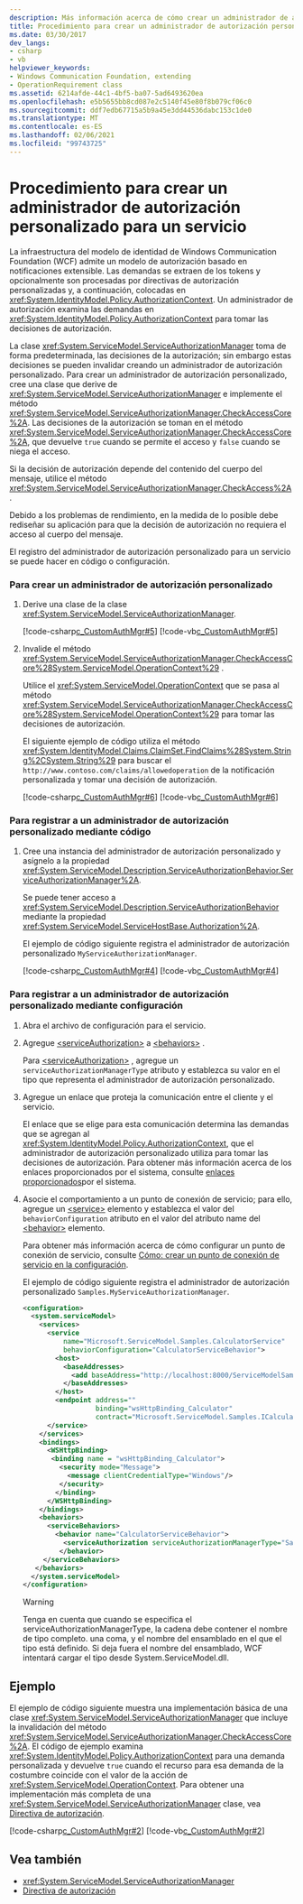 ```yaml
---
description: Más información acerca de cómo crear un administrador de autorización personalizado para un servicio
title: Procedimiento para crear un administrador de autorización personalizado para un servicio
ms.date: 03/30/2017
dev_langs:
- csharp
- vb
helpviewer_keywords:
- Windows Communication Foundation, extending
- OperationRequirement class
ms.assetid: 6214afde-44c1-4bf5-ba07-5ad6493620ea
ms.openlocfilehash: e5b5655bb8cd087e2c5140f45e80f8b079cf06c0
ms.sourcegitcommit: ddf7edb67715a5b9a45e3dd44536dabc153c1de0
ms.translationtype: MT
ms.contentlocale: es-ES
ms.lasthandoff: 02/06/2021
ms.locfileid: "99743725"
---
```

# <a name="how-to-create-a-custom-authorization-manager-for-a-service"></a>Procedimiento para crear un administrador de autorización personalizado para un servicio

La infraestructura del modelo de identidad de Windows Communication Foundation (WCF) admite un modelo de autorización basado en notificaciones extensible. Las demandas se extraen de los tokens y opcionalmente son procesadas por directivas de autorización personalizadas y, a continuación, colocadas en <xref:System.IdentityModel.Policy.AuthorizationContext>. Un administrador de autorización examina las demandas en <xref:System.IdentityModel.Policy.AuthorizationContext> para tomar las decisiones de autorización.

La clase <xref:System.ServiceModel.ServiceAuthorizationManager> toma de forma predeterminada, las decisiones de la autorización; sin embargo estas decisiones se pueden invalidar creando un administrador de autorización personalizado. Para crear un administrador de autorización personalizado, cree una clase que derive de <xref:System.ServiceModel.ServiceAuthorizationManager> e implemente el método <xref:System.ServiceModel.ServiceAuthorizationManager.CheckAccessCore%2A>. Las decisiones de la autorización se toman en el método <xref:System.ServiceModel.ServiceAuthorizationManager.CheckAccessCore%2A>, que devuelve `true` cuando se permite el acceso y `false` cuando se niega el acceso.

Si la decisión de autorización depende del contenido del cuerpo del mensaje, utilice el método <xref:System.ServiceModel.ServiceAuthorizationManager.CheckAccess%2A>.

Debido a los problemas de rendimiento, en la medida de lo posible debe rediseñar su aplicación para que la decisión de autorización no requiera el acceso al cuerpo del mensaje.

El registro del administrador de autorización personalizado para un servicio se puede hacer en código o configuración.

### <a name="to-create-a-custom-authorization-manager"></a>Para crear un administrador de autorización personalizado

1. Derive una clase de la clase <xref:System.ServiceModel.ServiceAuthorizationManager>.

    [!code-csharp[c_CustomAuthMgr#5](../../../../samples/snippets/csharp/VS_Snippets_CFX/c_customauthmgr/cs/c_customauthmgr.cs#5)]
    [!code-vb[c_CustomAuthMgr#5](../../../../samples/snippets/visualbasic/VS_Snippets_CFX/c_customauthmgr/vb/c_customauthmgr.vb#5)]

2. Invalide el método <xref:System.ServiceModel.ServiceAuthorizationManager.CheckAccessCore%28System.ServiceModel.OperationContext%29> .

    Utilice el <xref:System.ServiceModel.OperationContext> que se pasa al método <xref:System.ServiceModel.ServiceAuthorizationManager.CheckAccessCore%28System.ServiceModel.OperationContext%29> para tomar las decisiones de autorización.

    El siguiente ejemplo de código utiliza el método <xref:System.IdentityModel.Claims.ClaimSet.FindClaims%28System.String%2CSystem.String%29> para buscar el `http://www.contoso.com/claims/allowedoperation` de la notificación personalizada y tomar una decisión de autorización.

    [!code-csharp[c_CustomAuthMgr#6](../../../../samples/snippets/csharp/VS_Snippets_CFX/c_customauthmgr/cs/c_customauthmgr.cs#6)]
    [!code-vb[c_CustomAuthMgr#6](../../../../samples/snippets/visualbasic/VS_Snippets_CFX/c_customauthmgr/vb/c_customauthmgr.vb#6)]

### <a name="to-register-a-custom-authorization-manager-using-code"></a>Para registrar a un administrador de autorización personalizado mediante código

1. Cree una instancia del administrador de autorización personalizado y asígnelo a la propiedad <xref:System.ServiceModel.Description.ServiceAuthorizationBehavior.ServiceAuthorizationManager%2A>.

    Se puede tener acceso a <xref:System.ServiceModel.Description.ServiceAuthorizationBehavior> mediante la propiedad <xref:System.ServiceModel.ServiceHostBase.Authorization%2A>.

    El ejemplo de código siguiente registra el administrador de autorización personalizado `MyServiceAuthorizationManager`.

    [!code-csharp[c_CustomAuthMgr#4](../../../../samples/snippets/csharp/VS_Snippets_CFX/c_customauthmgr/cs/c_customauthmgr.cs#4)]
    [!code-vb[c_CustomAuthMgr#4](../../../../samples/snippets/visualbasic/VS_Snippets_CFX/c_customauthmgr/vb/c_customauthmgr.vb#4)]

### <a name="to-register-a-custom-authorization-manager-using-configuration"></a>Para registrar a un administrador de autorización personalizado mediante configuración

1. Abra el archivo de configuración para el servicio.

2. Agregue [\<serviceAuthorization>](../../configure-apps/file-schema/wcf/serviceauthorization-element.md) a [\<behaviors>](../../configure-apps/file-schema/wcf/behaviors.md) .

    Para [\<serviceAuthorization>](../../configure-apps/file-schema/wcf/serviceauthorization-element.md) , agregue un `serviceAuthorizationManagerType` atributo y establezca su valor en el tipo que representa el administrador de autorización personalizado.

3. Agregue un enlace que proteja la comunicación entre el cliente y el servicio.

    El enlace que se elige para esta comunicación determina las demandas que se agregan al <xref:System.IdentityModel.Policy.AuthorizationContext>, que el administrador de autorización personalizado utiliza para tomar las decisiones de autorización. Para obtener más información acerca de los enlaces proporcionados por el sistema, consulte [enlaces proporcionados](../system-provided-bindings.md)por el sistema.

4. Asocie el comportamiento a un punto de conexión de servicio; para ello, agregue un [\<service>](../../configure-apps/file-schema/wcf/service.md) elemento y establezca el valor del `behaviorConfiguration` atributo en el valor del atributo name del [\<behavior>](../../configure-apps/file-schema/wcf/behavior-of-servicebehaviors.md) elemento.

    Para obtener más información acerca de cómo configurar un punto de conexión de servicio, consulte [Cómo: crear un punto de conexión de servicio en la configuración](../feature-details/how-to-create-a-service-endpoint-in-configuration.md).

    El ejemplo de código siguiente registra el administrador de autorización personalizado `Samples.MyServiceAuthorizationManager`.

    ```xml
    <configuration>
      <system.serviceModel>
        <services>
          <service
              name="Microsoft.ServiceModel.Samples.CalculatorService"
              behaviorConfiguration="CalculatorServiceBehavior">
            <host>
              <baseAddresses>
                <add baseAddress="http://localhost:8000/ServiceModelSamples/service"/>
              </baseAddresses>
            </host>
            <endpoint address=""
                      binding="wsHttpBinding_Calculator"
                      contract="Microsoft.ServiceModel.Samples.ICalculator" />
          </service>
        </services>
        <bindings>
          <WSHttpBinding>
           <binding name = "wsHttpBinding_Calculator">
             <security mode="Message">
               <message clientCredentialType="Windows"/>
             </security>
            </binding>
          </WSHttpBinding>
        </bindings>
        <behaviors>
          <serviceBehaviors>
            <behavior name="CalculatorServiceBehavior">
              <serviceAuthorization serviceAuthorizationManagerType="Samples.MyServiceAuthorizationManager,MyAssembly" />
             </behavior>
         </serviceBehaviors>
       </behaviors>
      </system.serviceModel>
    </configuration>
    ```

    > [!WARNING]
    > Tenga en cuenta que cuando se especifica el serviceAuthorizationManagerType, la cadena debe contener el nombre de tipo completo. una coma, y el nombre del ensamblado en el que el tipo está definido. Si deja fuera el nombre del ensamblado, WCF intentará cargar el tipo desde System.ServiceModel.dll.

## <a name="example"></a>Ejemplo

El ejemplo de código siguiente muestra una implementación básica de una clase <xref:System.ServiceModel.ServiceAuthorizationManager> que incluye la invalidación del método <xref:System.ServiceModel.ServiceAuthorizationManager.CheckAccessCore%2A>. El código de ejemplo examina <xref:System.IdentityModel.Policy.AuthorizationContext> para una demanda personalizada y devuelve `true` cuando el recurso para esa demanda de la costumbre coincide con el valor de la acción de <xref:System.ServiceModel.OperationContext>. Para obtener una implementación más completa de una <xref:System.ServiceModel.ServiceAuthorizationManager> clase, vea [Directiva de autorización](../samples/authorization-policy.md).

[!code-csharp[c_CustomAuthMgr#2](../../../../samples/snippets/csharp/VS_Snippets_CFX/c_customauthmgr/cs/c_customauthmgr.cs#2)]
[!code-vb[c_CustomAuthMgr#2](../../../../samples/snippets/visualbasic/VS_Snippets_CFX/c_customauthmgr/vb/c_customauthmgr.vb#2)]

## <a name="see-also"></a>Vea también

- <xref:System.ServiceModel.ServiceAuthorizationManager>
- [Directiva de autorización](../samples/authorization-policy.md)

